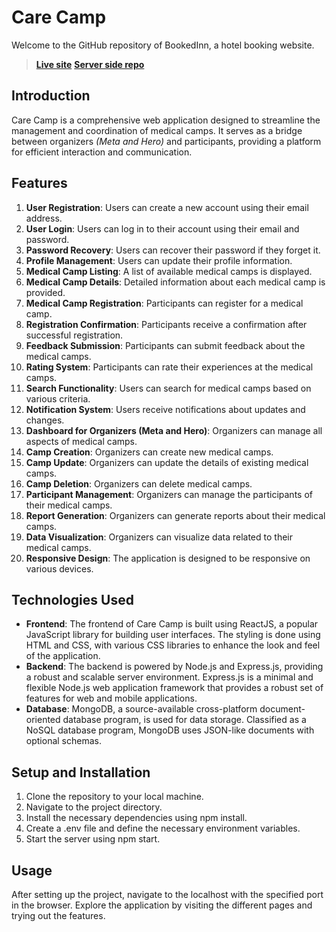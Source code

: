 # Care Camp

Welcome to the GitHub repository of BookedInn, a hotel booking website. 
> **[Live site](https://care-camp-a12.web.app)**       **[Server side repo](https://github.com/samwaseee/Care_Camp_server)**

## Introduction
Care Camp is a comprehensive web application designed to streamline the management and coordination of medical camps. It serves as a bridge between organizers _(Meta and Hero)_ and participants, providing a platform for efficient interaction and communication.

## Features
1. **User Registration**: Users can create a new account using their email address.
2. **User Login**: Users can log in to their account using their email and password.
3. **Password Recovery**: Users can recover their password if they forget it.
4. **Profile Management**: Users can update their profile information.
5. **Medical Camp Listing**: A list of available medical camps is displayed.
6. **Medical Camp Details**: Detailed information about each medical camp is provided.
7. **Medical Camp Registration**: Participants can register for a medical camp.
8. **Registration Confirmation**: Participants receive a confirmation after successful registration.
9. **Feedback Submission**: Participants can submit feedback about the medical camps.
10. **Rating System**: Participants can rate their experiences at the medical camps.
11. **Search Functionality**: Users can search for medical camps based on various criteria.
12. **Notification System**: Users receive notifications about updates and changes.
13. **Dashboard for Organizers (Meta and Hero)**: Organizers can manage all aspects of medical camps.
14. **Camp Creation**: Organizers can create new medical camps.
15. **Camp Update**: Organizers can update the details of existing medical camps.
16. **Camp Deletion**: Organizers can delete medical camps.
17. **Participant Management**: Organizers can manage the participants of their medical camps.
18. **Report Generation**: Organizers can generate reports about their medical camps.
19. **Data Visualization**: Organizers can visualize data related to their medical camps.
20. **Responsive Design**: The application is designed to be responsive on various devices.

## Technologies Used
- **Frontend**: The frontend of Care Camp is built using ReactJS, a popular JavaScript library for building user interfaces. The styling is done using HTML and CSS, with various CSS libraries to enhance the look and feel of the application.
- **Backend**: The backend is powered by Node.js and Express.js, providing a robust and scalable server environment. Express.js is a minimal and flexible Node.js web application framework that provides a robust set of features for web and mobile applications.
- **Database**: MongoDB, a source-available cross-platform document-oriented database program, is used for data storage. Classified as a NoSQL database program, MongoDB uses JSON-like documents with optional schemas.

## Setup and Installation
1. Clone the repository to your local machine.
2. Navigate to the project directory.
3. Install the necessary dependencies using npm install.
4. Create a .env file and define the necessary environment variables.
5. Start the server using npm start.

## Usage
After setting up the project, navigate to the localhost with the specified port in the browser. Explore the application by visiting the different pages and trying out the features.
